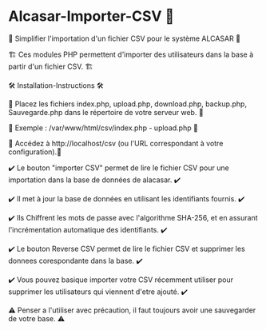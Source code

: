 # Alcasar-Importer-CSV 🚧

🧰 Simplifier l'importation d'un fichier CSV pour le système ALCASAR 🧰

🏗️ Ces modules PHP permettent d'importer des utilisateurs dans la base à partir d'un fichier CSV. 🏗️

🛠️ Installation-Instructions 🛠️

🔧 Placez les fichiers index.php, upload.php, download.php, backup.php, Sauvegarde.php dans le répertoire de votre serveur web. 🔧

🔧 Exemple : /var/www/html/csv/index.php - upload.php 🔧

🔧 Accédez à http://localhost/csv (ou l'URL correspondant à votre configuration).🔧


✔️ Le bouton "importer CSV" permet de lire le fichier CSV pour une importation dans la base de données de alacasar. ✔️

✔️ Il met à jour la base de données en utilisant les identifiants fournis. ✔️

✔️ Ils Chiffrent les mots de passe avec l'algorithme SHA-256, et en assurant l'incrémentation automatique des identifiants. ✔️

✔️ Le bouton Reverse CSV permet de lire le fichier CSV et supprimer les donnees corespondante dans la base. ✔️

✔️ Vous pouvez basique importer votre CSV récemment utiliser pour supprimer les utilisateurs qui viennent d'etre ajouté. ✔️

⚠️ Penser a l'utiliser avec précaution, il faut toujours avoir une sauvegarder de votre base. ⚠️

